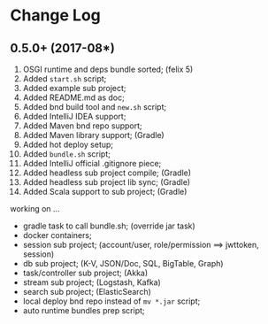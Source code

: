 Change Log
==========

0.5.0+ (2017-08*)
-----------------
1. OSGI runtime and deps bundle sorted; (felix 5)
2. Added `start.sh` script;
3. Added example sub project;
4. Added README.md as doc;
5. Added bnd build tool and `new.sh` script;
6. Added IntelliJ IDEA support;
7. Added Maven bnd repo support;
8. Added Maven library support; (Gradle)
9. Added hot deploy setup;
10. Added `bundle.sh` script;
11. Added IntelliJ official .gitignore piece;
12. Added headless sub project compile; (Gradle)
13. Added headless sub project lib sync; (Gradle)
14. Added Scala support to sub project; (Gradle)

working on ...

* gradle task to call bundle.sh; (override jar task)
* docker containers;
* session sub project; (account/user, role/permission ==> jwttoken, session)
* db sub project; (K-V, JSON/Doc, SQL, BigTable, Graph)
* task/controller sub project; (Akka)
* stream sub project; (Logstash, Kafka)
* search sub project; (ElasticSearch)
* local deploy bnd repo instead of `mv *.jar` script;
* auto runtime bundles prep script;
